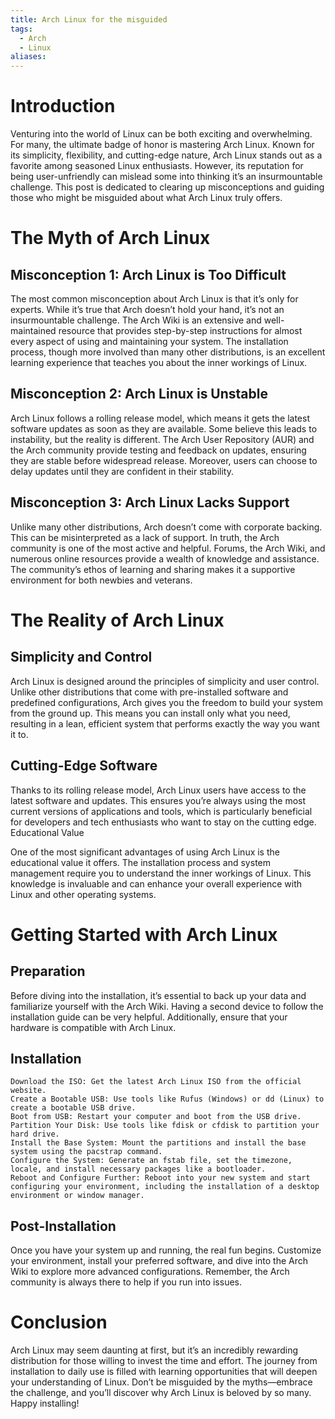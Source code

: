```yaml
---
title: Arch Linux for the misguided
tags:
  - Arch
  - Linux
aliases:
---
```

# Introduction

Venturing into the world of Linux can be both exciting and overwhelming. For many, the ultimate badge of honor is mastering Arch Linux. Known for its simplicity, flexibility, and cutting-edge nature, Arch Linux stands out as a favorite among seasoned Linux enthusiasts. However, its reputation for being user-unfriendly can mislead some into thinking it’s an insurmountable challenge. This post is dedicated to clearing up misconceptions and guiding those who might be misguided about what Arch Linux truly offers.
# The Myth of Arch Linux
## Misconception 1: Arch Linux is Too Difficult

The most common misconception about Arch Linux is that it’s only for experts. While it’s true that Arch doesn’t hold your hand, it’s not an insurmountable challenge. The Arch Wiki is an extensive and well-maintained resource that provides step-by-step instructions for almost every aspect of using and maintaining your system. The installation process, though more involved than many other distributions, is an excellent learning experience that teaches you about the inner workings of Linux.
## Misconception 2: Arch Linux is Unstable

Arch Linux follows a rolling release model, which means it gets the latest software updates as soon as they are available. Some believe this leads to instability, but the reality is different. The Arch User Repository (AUR) and the Arch community provide testing and feedback on updates, ensuring they are stable before widespread release. Moreover, users can choose to delay updates until they are confident in their stability.
## Misconception 3: Arch Linux Lacks Support

Unlike many other distributions, Arch doesn’t come with corporate backing. This can be misinterpreted as a lack of support. In truth, the Arch community is one of the most active and helpful. Forums, the Arch Wiki, and numerous online resources provide a wealth of knowledge and assistance. The community’s ethos of learning and sharing makes it a supportive environment for both newbies and veterans.
# The Reality of Arch Linux
## Simplicity and Control

Arch Linux is designed around the principles of simplicity and user control. Unlike other distributions that come with pre-installed software and predefined configurations, Arch gives you the freedom to build your system from the ground up. This means you can install only what you need, resulting in a lean, efficient system that performs exactly the way you want it to.
## Cutting-Edge Software

Thanks to its rolling release model, Arch Linux users have access to the latest software and updates. This ensures you’re always using the most current versions of applications and tools, which is particularly beneficial for developers and tech enthusiasts who want to stay on the cutting edge.
Educational Value

One of the most significant advantages of using Arch Linux is the educational value it offers. The installation process and system management require you to understand the inner workings of Linux. This knowledge is invaluable and can enhance your overall experience with Linux and other operating systems.
# Getting Started with Arch Linux
## Preparation

Before diving into the installation, it’s essential to back up your data and familiarize yourself with the Arch Wiki. Having a second device to follow the installation guide can be very helpful. Additionally, ensure that your hardware is compatible with Arch Linux.
## Installation

    Download the ISO: Get the latest Arch Linux ISO from the official website.
    Create a Bootable USB: Use tools like Rufus (Windows) or dd (Linux) to create a bootable USB drive.
    Boot from USB: Restart your computer and boot from the USB drive.
    Partition Your Disk: Use tools like fdisk or cfdisk to partition your hard drive.
    Install the Base System: Mount the partitions and install the base system using the pacstrap command.
    Configure the System: Generate an fstab file, set the timezone, locale, and install necessary packages like a bootloader.
    Reboot and Configure Further: Reboot into your new system and start configuring your environment, including the installation of a desktop environment or window manager.

## Post-Installation

Once you have your system up and running, the real fun begins. Customize your environment, install your preferred software, and dive into the Arch Wiki to explore more advanced configurations. Remember, the Arch community is always there to help if you run into issues.
# Conclusion

Arch Linux may seem daunting at first, but it’s an incredibly rewarding distribution for those willing to invest the time and effort. The journey from installation to daily use is filled with learning opportunities that will deepen your understanding of Linux. Don’t be misguided by the myths—embrace the challenge, and you’ll discover why Arch Linux is beloved by so many. Happy installing!